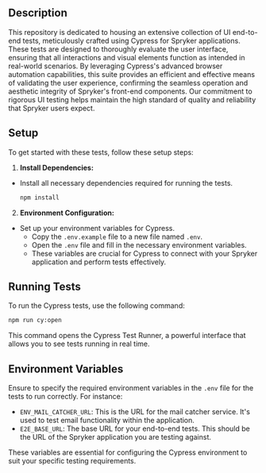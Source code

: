 ## Description

This repository is dedicated to housing an extensive collection of UI end-to-end tests, meticulously crafted using
Cypress for Spryker applications. These tests are designed to thoroughly evaluate the user interface, ensuring that all
interactions and visual elements function as intended in real-world scenarios. By leveraging Cypress's advanced browser
automation capabilities, this suite provides an efficient and effective means of validating the user experience,
confirming the seamless operation and aesthetic integrity of Spryker's front-end components. Our commitment to rigorous
UI testing helps maintain the high standard of quality and reliability that Spryker users expect.

## Setup

To get started with these tests, follow these setup steps:

1. **Install Dependencies:**

- Install all necessary dependencies required for running the tests.
  ```bash
  npm install
  ```

2. **Environment Configuration:**

- Set up your environment variables for Cypress.
    - Copy the `.env.example` file to a new file named `.env`.
    - Open the `.env` file and fill in the necessary environment variables.
    - These variables are crucial for Cypress to connect with your Spryker application and perform tests effectively.

## Running Tests

To run the Cypress tests, use the following command:

```bash
npm run cy:open
```

This command opens the Cypress Test Runner, a powerful interface that allows you to see tests running in real time.

## Environment Variables

Ensure to specify the required environment variables in the `.env` file for the tests to run correctly. For instance:

- `ENV_MAIL_CATCHER_URL`: This is the URL for the mail catcher service. It's used to test email functionality within the
  application.
- `E2E_BASE_URL`: The base URL for your end-to-end tests. This should be the URL of the Spryker application you are
  testing against.

These variables are essential for configuring the Cypress environment to suit your specific testing requirements.

